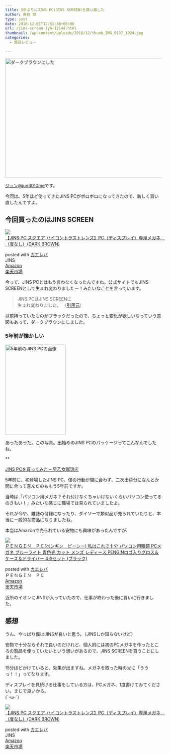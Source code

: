 ```yaml
---
title: 5年ぶりにJINS PC(JINS SCREEN)を買い直した
author: 魚住 惇
type: post
date: 2016-12-01T12:51:38+00:00
url: /jins-screen-iyh-12144.html
thumbnail: /wp-content/uploads/2016/12/thumb_IMG_0137_1024.jpg
categories:
  - 商品レビュー

---
```

<img decoding="async" loading="lazy" src="/wp-content/uploads/2016/12/thumb_IMG_0137_1024.jpg" alt="ダークブラウンにした" title="thumb_IMG_0137_1024.jpg" border="0" width="513" height="383" />  
  
<!--more-->

[ジュン@jun3010me][1]です。

今回は、5年ほど使ってきたJINS PCがボロボロになってきたので、新しく買い直したんですよ。

## 今回買ったのはJINS SCREEN

<div class="cstmreba">
  <div class="kaerebalink-box">
    <div class="kaerebalink-image">
      <a href="http://www.amazon.co.jp/exec/obidos/ASIN/B008OFP1WA/jn050191-22/ref=nosim/" target="_blank" ><img decoding="async" src="http://ecx.images-amazon.com/images/I/41JYd7J8DpL._SL160_.jpg" style="border: none;" /></a>
    </div>
    <div class="kaerebalink-info">
      <div class="kaerebalink-name">
        <a href="http://www.amazon.co.jp/exec/obidos/ASIN/B008OFP1WA/jn050191-22/ref=nosim/" target="_blank" >【JINS PC スクエア ハイコントラストレンズ】PC（ディスプレイ）専用メガネ　（度なし）(DARK BROWN)</a></p> 
        <div class="kaerebalink-powered-date">
          posted with <a href="http://kaereba.com" rel="nofollow" target="_blank">カエレバ</a>
        </div>
      </div>
      <div class="kaerebalink-detail">
        JINS
      </div>
      <div class="kaerebalink-link1">
        <div class="shoplinkamazon">
          <a href="http://www.amazon.co.jp/gp/search?keywords=JINS%20PC%20%E3%82%B9%E3%82%AF%E3%82%A8%E3%82%A2%20%E3%83%8F%E3%82%A4%E3%82%B3%E3%83%B3%E3%83%88%E3%83%A9%E3%82%B9%E3%83%88%E3%83%AC%E3%83%B3%E3%82%BA&#038;__mk_ja_JP=%E3%82%AB%E3%82%BF%E3%82%AB%E3%83%8A&#038;tag=jn050191-22" target="_blank" >Amazon</a>
        </div>
        <div class="shoplinkrakuten">
          <a href="http://hb.afl.rakuten.co.jp/hgc/13c945af.7f4d37c0.13c945b0.d426235d/?pc=http%3A%2F%2Fsearch.rakuten.co.jp%2Fsearch%2Fmall%2FJINS%2520PC%2520%25E3%2582%25B9%25E3%2582%25AF%25E3%2582%25A8%25E3%2582%25A2%2520%25E3%2583%258F%25E3%2582%25A4%25E3%2582%25B3%25E3%2583%25B3%25E3%2583%2588%25E3%2583%25A9%25E3%2582%25B9%25E3%2583%2588%25E3%2583%25AC%25E3%2583%25B3%25E3%2582%25BA%2F-%2Ff.1-p.1-s.1-sf.0-st.A-v.2%3Fx%3D0%26scid%3Daf_ich_link_urltxt%26m%3Dhttp%3A%2F%2Fm.rakuten.co.jp%2F" target="_blank" >楽天市場</a>
        </div>
      </div>
    </div>
    <div class="booklink-footer">
    </div>
  </div>
</div>

今って、JINS PCとはもう言わなくなったんですね。公式サイトでもJINS SCREENとして生まれ変わりましたー！みたいなことを言っています。

> JINS PCはJINS SCREENに  
> 生まれ変わりました。 <span class="hosoku">（<a href="http://www.jins.com/jp/jins-pc/" target="_blank" title="PCメガネといえば【JINS PC】 | JINS - メガネ（眼鏡・めがね）">引用元</a>）</span>

以前持っていたものがブラックだったので、ちょっと変化が欲しいなっていう意図もあって、ダークブラウンにしました。

### 5年前が懐かしい

<img decoding="async" loading="lazy" src="/wp-content/uploads/2016/12/101011_0831_JINSPC1.jpeg" alt="5年前のJINS PCの画像" title="101011_0831_JINSPC1.jpeg" border="0" width="194" height="289" />  
  
あったあった。この写真。出始めのJINS PCのパッケージってこんなんでしたね。

**</p> 

<a href="http://jun3010.me/jins-pc-iyh-550.html" target="_blank">JINS PCを買ってみた – 早乙女珈琲店</a>

</b>

5年前に、初登場したJINS PC、僕の行動が間に合わず、二次出荷分になんとか間に合って喜んだのももう5年前ですか。

当時は<span class="futoaka">「パソコン用メガネ？それ付けなくちゃいけないくらいパソコン使ってるのきもい！」</span>みたいな感じに職場では見られていましたよ。  
  
それが今や、雑誌の付録になったり、ダイソーで類似品が売られていたりと、本当に一般的な商品になりましたね。

本当はAmazonで売られている安物にも興味があったんですが、

<div class="cstmreba">
  <div class="kaerebalink-box">
    <div class="kaerebalink-image">
      <a href="http://www.amazon.co.jp/exec/obidos/ASIN/B00HVZ138A/jn050191-22/ref=nosim/" target="_blank" ><img decoding="async" src="http://ecx.images-amazon.com/images/I/41psoHJfn8L._SL160_.jpg" style="border: none;" /></a>
    </div>
    <div class="kaerebalink-info">
      <div class="kaerebalink-name">
        <a href="http://www.amazon.co.jp/exec/obidos/ASIN/B00HVZ138A/jn050191-22/ref=nosim/" target="_blank" >ＰＥＮＧＩＮ　ＰＣ(ペンギン　ピーシー) 私はこれで十分 パソコン用眼鏡 PCメガネ ブルーライト 青色光 カット メンズ レディース PENGINロゴ入りグロス＆ケース＆ドライバー 4点セット (ブラック)</a></p> 
        <div class="kaerebalink-powered-date">
          posted with <a href="http://kaereba.com" rel="nofollow" target="_blank">カエレバ</a>
        </div>
      </div>
      <div class="kaerebalink-detail">
        ＰＥＮＧＩＮ　ＰＣ
      </div>
      <div class="kaerebalink-link1">
        <div class="shoplinkamazon">
          <a href="http://www.amazon.co.jp/gp/search?keywords=%EF%BC%B0%EF%BC%A5%EF%BC%AE%EF%BC%A7%EF%BC%A9%EF%BC%AE%E3%80%80%EF%BC%B0%EF%BC%A3&#038;__mk_ja_JP=%E3%82%AB%E3%82%BF%E3%82%AB%E3%83%8A&#038;tag=jn050191-22" target="_blank" >Amazon</a>
        </div>
        <div class="shoplinkrakuten">
          <a href="http://hb.afl.rakuten.co.jp/hgc/13c945af.7f4d37c0.13c945b0.d426235d/?pc=http%3A%2F%2Fsearch.rakuten.co.jp%2Fsearch%2Fmall%2F%25EF%25BC%25B0%25EF%25BC%25A5%25EF%25BC%25AE%25EF%25BC%25A7%25EF%25BC%25A9%25EF%25BC%25AE%25E3%2580%2580%25EF%25BC%25B0%25EF%25BC%25A3%2F-%2Ff.1-p.1-s.1-sf.0-st.A-v.2%3Fx%3D0%26scid%3Daf_ich_link_urltxt%26m%3Dhttp%3A%2F%2Fm.rakuten.co.jp%2F" target="_blank" >楽天市場</a>
        </div>
      </div>
    </div>
    <div class="booklink-footer">
    </div>
  </div>
</div>

近所のイオンにJINSが入っていたので、仕事が終わった後に買いに行きました。



## 感想

うん、やっぱり僕はJINSが良いと思う。（JINSしか知らないけど）

安物で十分ならそれで良いのだけれど、個人的には初のPCメガネを作ったところの製品を使っていたいという想いがあるので、JINS SCREENを買うことにしました。

15分ほどかけていると、効果が出ますね。メガネを取った時の光に「ううっ！！」ってなります。

ディスプレイを見続ける仕事をしている方は、PCメガネ、1度書けてみてください。まじで良いから。  
(\`･ω･´)

<div class="cstmreba">
  <div class="kaerebalink-box">
    <div class="kaerebalink-image">
      <a href="http://www.amazon.co.jp/exec/obidos/ASIN/B008OFP1WA/jn050191-22/ref=nosim/" target="_blank" ><img decoding="async" src="http://ecx.images-amazon.com/images/I/41JYd7J8DpL._SL160_.jpg" style="border: none;" /></a>
    </div>
    <div class="kaerebalink-info">
      <div class="kaerebalink-name">
        <a href="http://www.amazon.co.jp/exec/obidos/ASIN/B008OFP1WA/jn050191-22/ref=nosim/" target="_blank" >【JINS PC スクエア ハイコントラストレンズ】PC（ディスプレイ）専用メガネ　（度なし）(DARK BROWN)</a></p> 
        <div class="kaerebalink-powered-date">
          posted with <a href="http://kaereba.com" rel="nofollow" target="_blank">カエレバ</a>
        </div>
      </div>
      <div class="kaerebalink-detail">
        JINS
      </div>
      <div class="kaerebalink-link1">
        <div class="shoplinkamazon">
          <a href="http://www.amazon.co.jp/gp/search?keywords=JINS%20PC%20%E3%82%B9%E3%82%AF%E3%82%A8%E3%82%A2%20%E3%83%8F%E3%82%A4%E3%82%B3%E3%83%B3%E3%83%88%E3%83%A9%E3%82%B9%E3%83%88%E3%83%AC%E3%83%B3%E3%82%BA&#038;__mk_ja_JP=%E3%82%AB%E3%82%BF%E3%82%AB%E3%83%8A&#038;tag=jn050191-22" target="_blank" >Amazon</a>
        </div>
        <div class="shoplinkrakuten">
          <a href="http://hb.afl.rakuten.co.jp/hgc/13c945af.7f4d37c0.13c945b0.d426235d/?pc=http%3A%2F%2Fsearch.rakuten.co.jp%2Fsearch%2Fmall%2FJINS%2520PC%2520%25E3%2582%25B9%25E3%2582%25AF%25E3%2582%25A8%25E3%2582%25A2%2520%25E3%2583%258F%25E3%2582%25A4%25E3%2582%25B3%25E3%2583%25B3%25E3%2583%2588%25E3%2583%25A9%25E3%2582%25B9%25E3%2583%2588%25E3%2583%25AC%25E3%2583%25B3%25E3%2582%25BA%2F-%2Ff.1-p.1-s.1-sf.0-st.A-v.2%3Fx%3D0%26scid%3Daf_ich_link_urltxt%26m%3Dhttp%3A%2F%2Fm.rakuten.co.jp%2F" target="_blank" >楽天市場</a>
        </div>
      </div>
    </div>
    <div class="booklink-footer">
    </div>
  </div>
</div>

 [1]: https://twitter.com/jun3010me